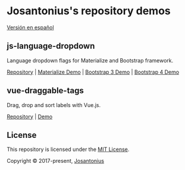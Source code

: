 # Josantonius's repository demos

[Versión en español](.github/lang/es-ES/README.md)

## js-language-dropdown

Language dropdown flags for Materialize and Bootstrap framework.

[Repository](https://github.com/josantonius/js-language-dropdown) |
[Materialize Demo](https://josantonius.github.io/js-language-dropdown/materialize.html) |
[Bootstrap 3 Demo](https://josantonius.github.io/js-language-dropdown/bootstrap-3.x.html) |
[Bootstrap 4 Demo](https://josantonius.github.io/js-language-dropdown/bootstrap-4.x.html)

## vue-draggable-tags

Drag, drop and sort labels with Vue.js.

[Repository](https://github.com/josantonius/vue-draggable-tags) |
[Demo](https://josantonius.github.io/vue-draggable-tags/)

## License

This repository is licensed under the [MIT License](LICENSE).

Copyright © 2017-present, [Josantonius](https://github.com/josantonius#contact)

